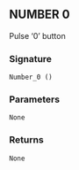 ## NUMBER 0

Pulse ‘0’ button


### Signature

`Number_0 ()`


### Parameters

`None`


### Returns

`None`